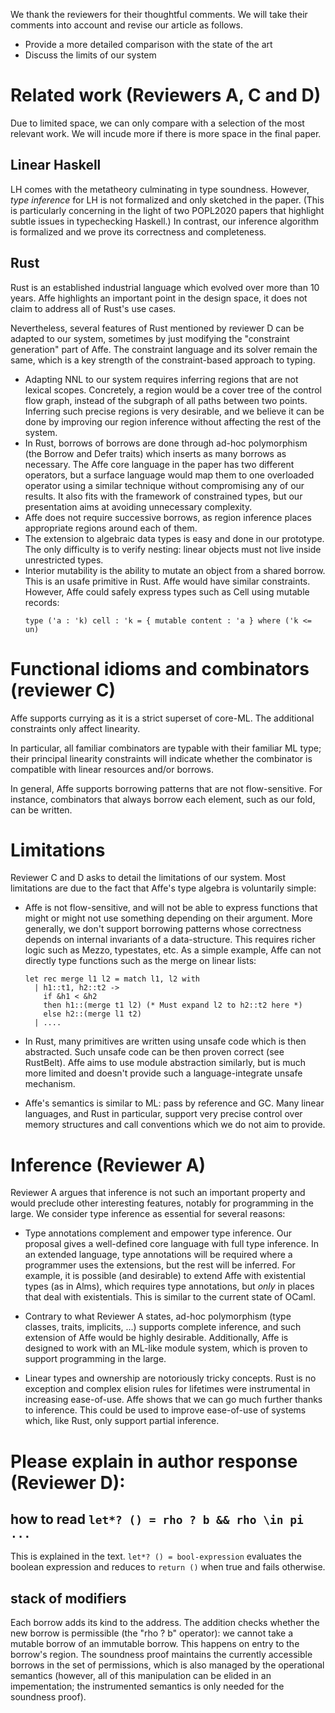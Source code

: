 We thank the reviewers for their thoughtful comments.
We will take their comments into account and revise our article as
follows.
* Provide a more detailed comparison with the state of the art
* Discuss the limits of our system

# Related work (Reviewers A, C and D)

Due to limited space, we can only compare with a selection of the most
relevant work. We will incude more if there is more space in the final paper.

## Linear Haskell

LH comes with the metatheory culminating in type soundness. However,
*type inference* for LH is not formalized and only sketched in the
paper. (This is particularly concerning in the light of two POPL2020
papers that highlight subtle issues in typechecking Haskell.)
In contrast, our inference algorithm is formalized and we
prove its correctness and completeness.

## Rust

Rust is an established industrial language which evolved over more
than 10 years. Affe highlights an important point in the design
space, it does not claim to address all of Rust's use cases.

Nevertheless, several features of Rust mentioned by reviewer D
can be adapted to our system, sometimes by just modifying the
"constraint generation" part of Affe.
The constraint language and its solver remain the same, which is
a key strength of the constraint-based approach to typing.

- Adapting NNL to our system requires inferring regions
  that are not lexical scopes. 
  Concretely, a region would be a cover tree of the
  control flow graph, instead of the subgraph of all paths between two points.
  Inferring such precise regions is very desirable, and we believe
  it can be done by improving our region inference without affecting the
  rest of the system.
- In Rust, borrows of borrows are done through ad-hoc polymorphism
  (the Borrow and Defer traits) which inserts as many
  borrows as necessary.
  The Affe core language in the paper has two different operators, but
  a surface language would map them to one overloaded operator using a
  similar technique   without compromising any of our results. 
  It also fits with the
  framework of constrained types, but our presentation aims at
  avoiding unnecessary complexity.
- Affe does not require successive borrows, as region
  inference places appropriate regions around each of them.
- The extension to algebraic data types is easy and done in our
  prototype. The only difficulty is to verify nesting: 
  linear objects must not live inside unrestricted types.
- Interior mutability is the ability to mutate an object from a shared
  borrow. This is an usafe primitive in Rust.
  Affe would have similar constraints. However, Affe could safely
  express types such as Cell using mutable records:
  ```
  type ('a : 'k) cell : 'k = { mutable content : 'a } where ('k <= un)
  ```
  
# Functional idioms and combinators (reviewer C)

Affe supports currying as it is a strict superset of core-ML. The
additional constraints only affect linearity.

In particular, all familiar combinators are typable with their familiar
ML type; their principal linearity constraints will indicate whether
the combinator is compatible with linear resources and/or borrows.

In general, Affe supports borrowing patterns that are not
flow-sensitive. For instance, combinators that always borrow each
element, such as our fold, can be written.

# Limitations

Reviewer C and D asks to detail the limitations of our system.
Most limitations are due to the fact that Affe's type algebra
is voluntarily simple:

- Affe is not flow-sensitive, and will not be able to express
  functions that might or might not use something depending on their
  argument. More generally, we don't support borrowing patterns
  whose correctness depends on internal invariants of a data-structure.
  This requires richer logic such as Mezzo, typestates, etc.
  As a simple example, Affe can not directly type functions such as the 
  merge on linear lists:
  ```
  let rec merge l1 l2 = match l1, l2 with
    | h1::t1, h2::t2 ->
      if &h1 < &h2 
      then h1::(merge t1 l2) (* Must expand l2 to h2::t2 here *)
      else h2::(merge l1 t2)
    | ....
  ```

- In Rust, many primitives are written using unsafe code which is
  then abstracted. Such unsafe code can be then proven correct (see
  RustBelt).
  Affe aims to use module abstraction similarly, but is much
  more limited and doesn't provide such a language-integrate
  unsafe mechanism.

- Affe's semantics is similar to ML: pass by reference and GC.
  Many linear languages, and Rust in particular, support very precise
  control over memory structures and call conventions which we do not
  aim to provide.

# Inference (Reviewer A)

Reviewer A argues that inference is not such an important property and
would preclude other interesting features, notably for programming in the large.
We consider type inference as essential for several reasons:

- Type annotations complement and empower type inference.
  Our proposal gives a well-defined core language with full type
  inference. In an extended language, type annotations will be
  required where a programmer uses the extensions, but the rest will
  be inferred.
  For example, it is possible (and desirable) to extend Affe with
  existential types (as in Alms), which requires type annotations, but
  *only* in places that deal with existentials.
  This is similar to the current state of OCaml.

- Contrary to what Reviewer A states, ad-hoc polymorphism (type
  classes, traits, implicits, ...) supports complete inference, and such
  extension of Affe would be highly desirable.
  Additionally, Affe is designed to work with an ML-like module
  system, which is proven to support programming in the large.

- Linear types and ownership are notoriously tricky concepts.
  Rust is no exception and complex elision rules
  for lifetimes were instrumental in increasing ease-of-use. Affe shows
  that we can go much further thanks to inference. This could be used
  to improve ease-of-use of systems which, like Rust, only support
  partial inference.

# Please explain in author response (Reviewer D):

## how to read `let*? () = rho ? b && rho \in pi ...`

This is explained in the text. `let*? () = bool-expression` evaluates
the boolean expression and reduces to `return ()` when true and fails
otherwise.

## stack of modifiers

Each borrow adds its kind to the address. The addition checks whether
the new borrow is permissible (the "rho ? b" operator): we cannot take
a mutable borrow of an immutable borrow. This happens on entry to the
borrow's region. The soundness proof maintains the currently
accessible borrows in the set of permissions, which is also managed by
the operational semantics (however, all of this manipulation can be
elided in an impementation; the instrumented semantics is only needed
for the soundness proof).

